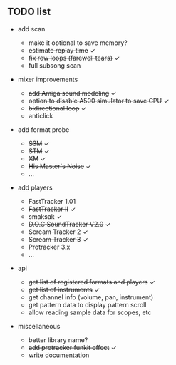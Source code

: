 TODO list
---------

- add scan
  - make it optional to save memory?
  - ~~estimate replay time~~ ✓
  - ~~fix row loops (farewell tears)~~ ✓
  - full subsong scan

- mixer improvements
  - ~~add Amiga sound modeling~~ ✓
  - ~~option to disable A500 simulator to save CPU~~ ✓
  - ~~bidirectional loop~~ ✓
  - anticlick

- add format probe
  - ~~S3M~~ ✓
  - ~~STM~~ ✓
  - ~~XM~~ ✓
  - ~~His Master's Noise~~ ✓
  - ...

- add players
  - FastTracker 1.01
  - ~~FastTracker II~~ ✓
  - ~~smaksak~~ ✓
  - ~~D.O.C SoundTracker V2.0~~ ✓
  - ~~Scream Tracker 2~~ ✓
  - ~~Scream Tracker 3~~ ✓
  - Protracker 3.x
  - ...

- api
  - ~~get list of registered formats and players~~ ✓
  - ~~get list of instruments~~ ✓
  - get channel info (volume, pan, instrument)
  - get pattern data to display pattern scroll
  - allow reading sample data for scopes, etc

- miscellaneous
  - better library name?
  - ~~add protracker funkit effect~~ ✓
  - write documentation
